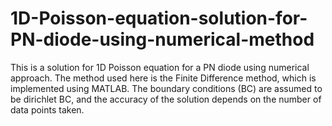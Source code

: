 # 1D-Poisson-equation-solution-for-PN-diode-using-numerical-method
This is a solution for 1D Poisson equation for a PN diode using numerical approach. The method used here is the Finite Difference method, which is implemented using MATLAB. The boundary conditions (BC) are assumed to be dirichlet BC, and the accuracy of the solution depends on the number of data points taken.
